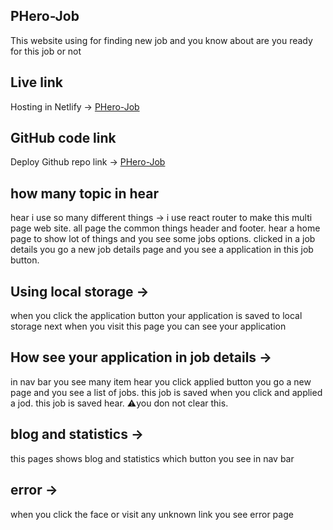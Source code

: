 ## PHero-Job 
This website using for finding new job and you know about are you ready for this job or not

## Live link 
Hosting in Netlify -> [PHero-Job](https://glistening-boba-f010c5.netlify.app)

## GitHub code link 
Deploy Github repo link -> [PHero-Job](https://github.com/Porgramming-Hero-web-course/b7a9-career-hub-AbdullahWB)

## how many topic in hear
hear i use so many different things -> 
i use react router to make this multi page web site. all page the common things header and footer. hear a home page to show lot of things and you see some jobs options. clicked in a job details you go a new job details page and you see a application in this job button. 

## Using local storage -> 
when you click the application button your application is saved to local storage next when you visit this page you can see your application

## How see your application in job details -> 
in nav bar you see many item hear you click applied button you go a new page and you see a list of jobs. this job is saved when you click and applied a jod. this job is saved hear.
⚠️you don not clear this.

## blog and statistics -> 
this pages shows blog and statistics which button you see in nav bar

## error -> 
when you click the face or visit any unknown link you see error page